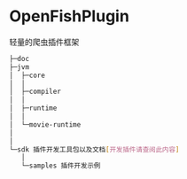 # OpenFishPlugin

轻量的爬虫插件框架

```bash
├─doc
├─jvm
│  ├─core
│  │
│  ├─compiler
│  │
│  ├─runtime
│  │
│  └─movie-runtime
│  
│
└─sdk 插件开发工具包以及文档[开发插件请查阅此内容]
   │
   └─samples 插件开发示例
```


